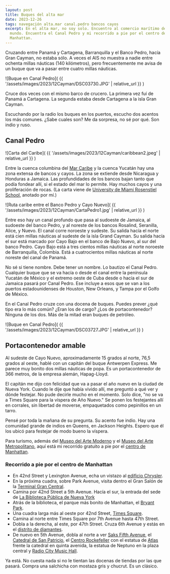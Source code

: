 ```yaml
---
layout: post
title: Buques del alta mar
date: 2023-12-26
tags: navegación alta.mar canal.pedro bancos cayos
excerpt: En el alta mar, no soy solo. Encuentro al comercio marítimo del
  mundo. Encuentra el Canal Pedro y mi recorrido a pie por el centro de
  Manhattan.
---
```


Cruzando entre Panamá y Cartagena, Barranquilla y el Banco Pedro, hacía
Gran Cayman, no estaba sólo. A veces el AIS no muestra a nadie entre
ochenta millas náuticas (140 kilómetros), pero frecuentemente me avisa de
un buque que va a pasar entre cuatro millas náuticas.

![Buque en Canal Pedro](
  {{ '/assets/images/2023/12Cayman/DSC03730.JPG' | relative_url }}
)

Cruce dos veces con el mismo barco de crucero. La primera vez fuí de
Panamá a Cartagena. La segunda estaba desde Cartagena a la isla Gran Cayman.

Escuchando por la radio los buques en los puertos, escucho dos acentos los
más comunes. ¿Sabe cuales son? Me da sorpresa, no sé por qué. Son indio y ruso.

## Canal Pedro

![Carta del Caribe](
  {{ '/assets/images/2023/12Cayman/caribbean2.jpeg' | relative_url }}
)

[caribe]: https://es.wikipedia.org/wiki/Mar_Caribe
[miami]: https://oceancurrents.rsmas.miami.edu/caribbean/img_topo1.html

Entre la cuenca columbina del [Mar Caribe][caribe] y la cuenca
Yucatán hay una zona extensa de bancos y cayos. La zona se extiende desde
Nicaragua y Honduras a Jamaica.
Las profundidades de los bancos bajan tanto que
podía fondear allí, si el estado del mar lo permite. Hay muchos cayos y
una proliferación de rocas.
(La carta viene de [University de Miami Rosenstiel School][miami],
anotado por mí.)

![Ruta caribe entre el Banco Pedro y Cayo Nuevo](
  {{ '/assets/images/2023/12Cayman/CartaPedro1.jpg' | relative_url }}
)

Entre eso hay un canal profundo que pasa al sudoeste
de Jamaica, al sudoeste del banco Pedro, y al noreste de los bancos Rosalind,
Seranilla, Alice, y Nuevo.
El canal corre noroeste y sudeste. Su salida hacía el norte está cien millas
náuticas al sudeste de la isla Grand Cayman. Su salida hacía el sur está
marcado por Cayo Bajo en el banco de Bajo Nuevo, al sur del banco Pedro.
Cayo Bajo está a tres cientos millas náuticas al norte noroeste de
Barranquilla, Colombia.  Está a cuatrocientos millas náuticas al norte noreste
del canal de Panamá.

No sé si tiene nombre. Debe tener un nombre. Lo bautizo el Canal Pedro.
Cualquier buque que se va hacía o desde el canal entre la península Yucatán de
México y el extremo oeste de Cuba desde o hacía el sur de Jamaica pasará por
Canal Pedro. Ese incluye a esos que se van a los puertos estadounidenses de
Houston, New Orleans, y Tampa por el Golfo de México.

En el Canal Pedro cruze con una docena de buques. Puedes prever ¿qué tipo era lo
más común? ¿Eran los de cargo? ¿Los de portacontenedor? Ninguna de los dos.
Más de la mitad eran buques de petróleo.

![Buque en Canal Pedro](
  {{ '/assets/images/2023/12Cayman/DSC03727.JPG' | relative_url }}
)

## Portacontenedor amable

Al sudeste de Cayo Nuevo, aproximadamente 15 grados al norte, 76,5 grados al
oeste, hablé con un capitán del buque Antwerpen Express. Me parece
muy bonito dos millas náuticas de popa. Es un portacontenedor de 366 metros,
de la empresa alemán, Hapag-Lloyd.

El capitán me dijo con felicidad que va a pasar el año nuevo en la ciudad de
Nueva York. Cuando le dije que había vivido allí, me preguntó a qué ver y dónde
festejar.  No pude decirle mucho en el momento. Solo dice, "no se va a Times
Square para la víspera de Año Nuevo." Se ponen los festejantes allí en
corrales, sin libertad de moverse, empaquetados como pepinillos en un tarro.

Pensé por toda la mañana de su pregunta. Su acento fue indio. Hay una comunidad
grande de indios en Queens, en Jackson Heights. Espero que él los ubicó para
festejar de modo bueno la víspera.

Para turismo, además del [Museo del Arte Moderno][moma] y el [Museo del Arte
Metropolitano][met], aquí está mi recorrido gratuito a pie por el [centro de
Manhattan][centro].

[moma]: https://www.moma.org/calendar/exhibitions
[met]: https://www.metmuseum.org/art/collection
[centro]: https://es.wikipedia.org/wiki/Medio_Manhattan

### Recorrido a pie por el centro de Manhattan
- En 42nd Street y Lexington Avenue, echa un vistazo al [edificio Chrysler][cb].
- En la próxima cuadra, sobre Park Avenue, visita dentro el Gran Salón de la
  [Terminal Gran Central][gct].
- Camina por 42nd Street a 5th Avenue. Hacía el sur, la entrada del sede de
  [La Biblioteca Pública de Nueva York][nypl]
- Atrás de la biblioteca, el parque más bonito de Manhattan,
  el [Bryant Park][bryant].
- Una cuadra larga más al oeste por 42nd Street, [Times Square][tsq].
- Camina al norte entre Times Square por 7th Avenue hasta 47th Street.
- Dobla a la derecha, al este, por 47th Street. Cruza 6th Avenue y estás
  en el [distrito de diamantes][dia].
- De nuevo en 5th Avenue, dobla al norte a ver [Saks Fifth Avenue][saks],
  el [Catedral de San Patricio][stpat], el [Centro Rockefeller][rock] con
  el estatua de [Atlas][atlas] frente la catedral en quinta avenida,
  la estatua de Neptuno en la plaza central y
  [Radio City Music Hall][rockette].

Ya está. No cuesta nada si no le tientan las docenas de tiendas por las que
pasará. Compra una salchicha con mostaza gris y chucrut. Es un clásico.

[cb]: https://es.wikipedia.org/wiki/Edificio_Chrysler
[gct]: https://es.wikipedia.org/wiki/Grand_Central_Terminal
[nypl]: https://es.wikipedia.org/wiki/Biblioteca_P%C3%BAblica_de_Nueva_York
[bryant]: https://es.wikipedia.org/wiki/Bryant_Park
[tsq]: https://es.wikipedia.org/wiki/Times_Square
[dia]: https://www.diamonddistrict.org/
[saks]: https://es.wikipedia.org/wiki/Saks_Fifth_Avenue
[stpat]: https://es.wikipedia.org/wiki/Catedral_de_San_Patricio_(Nueva_York)
[rock]: https://es.wikipedia.org/wiki/Rockefeller_Center
[atlas]: https://es.wikipedia.org/wiki/Atlas_(estatua)
[rockette]: https://es.wikipedia.org/wiki/Radio_City_Music_Hall
